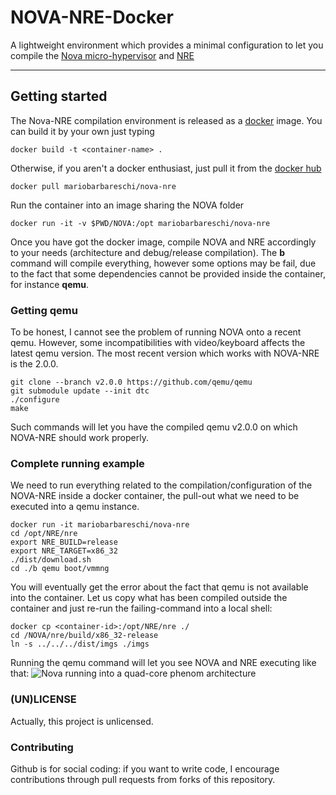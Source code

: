# NOVA-NRE-Docker
A lightweight environment which provides a minimal configuration to let you compile the [Nova micro-hypervisor](https://github.com/TUD-OS/NOVA) and [NRE](https://github.com/TUD-OS/NRE) 

--------

## Getting started
The Nova-NRE compilation environment is released as a [docker](https://www.docker.com) image. You can build it by your own just typing

    docker build -t <container-name> .
    
Otherwise, if you aren't a docker enthusiast, just pull it from the [docker hub](https://hub.docker.com/r/mariobarbareschi/nova-nre/)

    docker pull mariobarbareschi/nova-nre
    
Run the container into an image sharing the NOVA folder

    docker run -it -v $PWD/NOVA:/opt mariobarbareschi/nova-nre

Once you have got the docker image, compile NOVA and NRE accordingly to your needs (architecture and debug/release compilation). The **b** command will compile everything, however some options may be fail, due to the fact that some dependencies cannot be provided inside the container, for instance **qemu**.

### Getting qemu
To be honest, I cannot see the problem of running NOVA onto a recent qemu. However, some incompatibilities with video/keyboard affects the latest qemu version. The most recent version which works with NOVA-NRE is the 2.0.0.

    git clone --branch v2.0.0 https://github.com/qemu/qemu
    git submodule update --init dtc
    ./configure
    make

Such commands will let you have the compiled qemu v2.0.0 on which NOVA-NRE should work properly.

### Complete running example
We need to run everything related to the compilation/configuration of the NOVA-NRE inside a docker container, the pull-out what we need to be executed into a qemu instance.

    docker run -it mariobarbareschi/nova-nre
    cd /opt/NRE/nre
    export NRE_BUILD=release
    export NRE_TARGET=x86_32
    ./dist/download.sh
    cd ./b qemu boot/vmmng
    
You will eventually get the error about the fact that qemu is not available into the container. Let us copy what has been compiled outside the container and just re-run the failing-command into a local shell:

    docker cp <container-id>:/opt/NRE/nre ./
    cd /NOVA/nre/build/x86_32-release
    ln -s ../../../dist/imgs ./imgs

Running the qemu command will let you see NOVA and NRE executing like that:
![Nova running into a quad-core phenom architecture](https://i.imgur.com/rpOzQ0B.png)

### (UN)LICENSE
Actually, this project is unlicensed.

### Contributing
Github is for social coding: if you want to write code, I encourage contributions through pull requests from forks of this repository.
